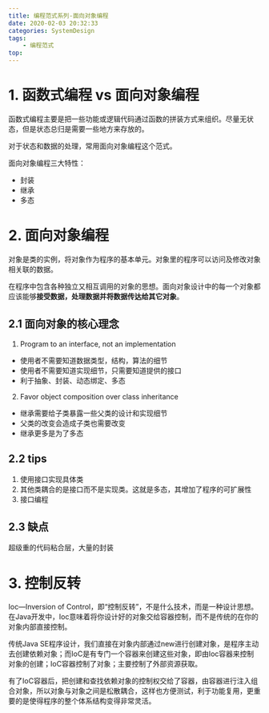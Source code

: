 ```yaml
---
title: 编程范式系列-面向对象编程
date: 2020-02-03 20:32:33
categories: SystemDesign
tags:
    - 编程范式
top:
---
```

# 1. 函数式编程 vs 面向对象编程

函数式编程主要是把一些功能或逻辑代码通过函数的拼装方式来组织。尽量无状态，但是状态总归是需要一些地方来存放的。

对于状态和数据的处理，常用面向对象编程这个范式。

面向对象编程三大特性： 
+ 封装
+ 继承
+ 多态

# 2. 面向对象编程

对象是类的实例，将对象作为程序的基本单元。对象里的程序可以访问及修改对象相关联的数据。

在程序中包含各种独立又相互调用的对象的思想。面向对象设计中的每一个对象都应该能够**接受数据，处理数据并将数据传达给其它对象**。

## 2.1 面向对象的核心理念

1. Program to an interface, not an implementation 

+ 使用者不需要知道数据类型，结构，算法的细节
+ 使用者不需要知道实现细节，只需要知道提供的接口
+ 利于抽象、封装、动态绑定、多态

2. Favor object composition over class inheritance 
 + 继承需要给子类暴露一些父类的设计和实现细节
 + 父类的改变会造成子类也需要改变
 + 继承更多是为了多态

## 2.2 tips

1. 使用接口实现具体类
2. 其他类耦合的是接口而不是实现类。这就是多态，其增加了程序的可扩展性
3. 接口编程


## 2.3 缺点

超级重的代码粘合层，大量的封装

# 3. 控制反转
Ioc—Inversion of Control，即“控制反转”，不是什么技术，而是一种设计思想。在Java开发中，Ioc意味着将你设计好的对象交给容器控制，而不是传统的在你的对象内部直接控制。

传统Java SE程序设计，我们直接在对象内部通过new进行创建对象，是程序主动去创建依赖对象；而IoC是有专门一个容器来创建这些对象，即由Ioc容器来控制对象的创建；IoC容器控制了对象；主要控制了外部资源获取。

有了IoC容器后，把创建和查找依赖对象的控制权交给了容器，由容器进行注入组合对象，所以对象与对象之间是松散耦合，这样也方便测试，利于功能复用，更重要的是使得程序的整个体系结构变得非常灵活。